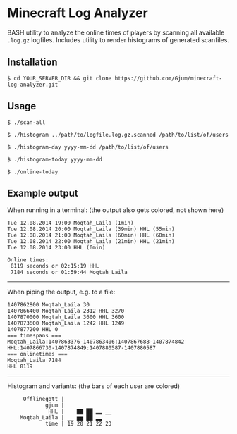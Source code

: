 Minecraft Log Analyzer
======================

BASH utility to analyze the online times of players by scanning all available `.log.gz` logfiles.
Includes utility to render histograms of generated scanfiles.

Installation
------------

`$ cd YOUR_SERVER_DIR && git clone https://github.com/Gjum/minecraft-log-analyzer.git`

Usage
-----

`$ ./scan-all`

`$ ./histogram ../path/to/logfile.log.gz.scanned /path/to/list/of/users`

`$ ./histogram-day yyyy-mm-dd /path/to/list/of/users`

`$ ./histogram-today yyyy-mm-dd`

`$ ./online-today`

Example output
--------------

When running in a terminal:
(the output also gets colored, not shown here)

```
Tue 12.08.2014 19:00 Moqtah_Laila (1min)
Tue 12.08.2014 20:00 Moqtah_Laila (39min) HHL (55min)
Tue 12.08.2014 21:00 Moqtah_Laila (60min) HHL (60min)
Tue 12.08.2014 22:00 Moqtah_Laila (21min) HHL (21min)
Tue 12.08.2014 23:00 HHL (0min)

Online times:
 8119 seconds or 02:15:19 HHL
 7184 seconds or 01:59:44 Moqtah_Laila
```

---

When piping the output, e.g. to a file:

```
1407862800 Moqtah_Laila 30
1407866400 Moqtah_Laila 2312 HHL 3270
1407870000 Moqtah_Laila 3600 HHL 3600
1407873600 Moqtah_Laila 1242 HHL 1249
1407877200 HHL 0
=== timespans ===
Moqtah_Laila:1407863376-1407863406:1407867688-1407874842
HHL:1407866730-1407874849:1407880587-1407880587
=== onlinetimes ===
Moqtah_Laila 7184
HHL 8119
```

---

Histogram and variants:
(the bars of each user are colored)

```
     Offlinegott |               
            gjum |               
             HHL |    ▇▇ ██ ▂▂ __
    Moqtah_Laila | __ ▅▅ ██ ▂▂   
            time | 19 20 21 22 23

```

